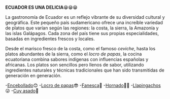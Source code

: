 **ECUADOR ES UNA DELICIA**😁😁😁

La gastronomía de Ecuador es un reflejo vibrante de su diversidad cultural y geográfica. Este pequeño país sudamericano ofrece una increíble variedad de platos que varían según las regiones: la costa, la sierra, la Amazonía y las islas Galápagos. Cada zona del país tiene sus propias especialidades, basadas en ingredientes frescos y locales.

Desde el marisco fresco de la costa, como el famoso *ceviche*, hasta los platos abundantes de la sierra, como el *locro de papas*, la cocina ecuatoriana combina sabores indígenas con influencias españolas y africanas. Los platos son sencillos pero llenos de sabor, utilizando ingredientes naturales y técnicas tradicionales que han sido transmitidas de generación en generación.






-[Encebollado](encebollado.md)😊 
-[Locro de papas](locro.md)😎 
-[Fanesca](fanesca.md)🫡 
-[Hornado](hornado.md)😶‍🌫 
-[Llapingachos](llapingachos.md)😜 
-[Cuy asado](cuy.md)🤠 